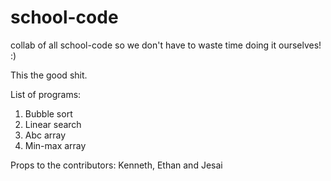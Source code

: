 # school-code
<!-- :( I can't think of description rn -->

collab of all school-code so we don't have to waste time doing it ourselves! :) 

This the good shit.

List of programs:
1. Bubble sort
2. Linear search
3. Abc array
4. Min-max array

Props to the contributors: Kenneth, Ethan and Jesai
